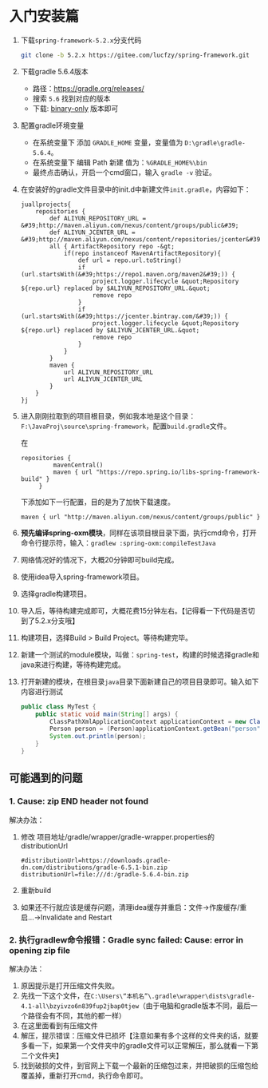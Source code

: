 # 入门安装篇

1. 下载`spring-framework-5.2.x`分支代码

   ```bash
   git clone -b 5.2.x https://gitee.com/lucfzy/spring-framework.git
   ```

2. 下载gradle 5.6.4版本

   - 路径：https://gradle.org/releases/
   - 搜索 `5.6` 找到对应的版本
   - 下载: [binary-only](https://gradle.org/next-steps/?version=5.6.4&format=bin) 版本即可

3. 配置gradle环境变量

   - 在系统变量下 添加 `GRADLE_HOME` 变量，变量值为 `D:\gradle\gradle-5.6.4`。
   - 在系统变量下 编辑 Path 新建 值为：`%GRADLE_HOME%\bin`
   - 最终点击确认，开启一个cmd窗口，输入 `gradle -v` 验证。
   
4. 在安装好的gradle文件目录中的init.d中新建文件`init.gradle`，内容如下：

   ```igradle
   juallprojects{
       repositories {
           def ALIYUN_REPOSITORY_URL = &#39;http://maven.aliyun.com/nexus/content/groups/public&#39;
           def ALIYUN_JCENTER_URL = &#39;http://maven.aliyun.com/nexus/content/repositories/jcenter&#39;
           all { ArtifactRepository repo -&gt;
               if(repo instanceof MavenArtifactRepository){
                   def url = repo.url.toString()
                   if (url.startsWith(&#39;https://repo1.maven.org/maven2&#39;)) {
                       project.logger.lifecycle &quot;Repository ${repo.url} replaced by $ALIYUN_REPOSITORY_URL.&quot;
                       remove repo
                   }
                   if (url.startsWith(&#39;https://jcenter.bintray.com/&#39;)) {
                       project.logger.lifecycle &quot;Repository ${repo.url} replaced by $ALIYUN_JCENTER_URL.&quot;
                       remove repo
                   }
               }
           }
           maven {
               url ALIYUN_REPOSITORY_URL
               url ALIYUN_JCENTER_URL
           }
       }
   }j
   ```

5. 进入刚刚拉取到的项目根目录，例如我本地是这个目录：`F:\JavaProj\source\spring-framework`，配置`build.gradle`文件。

   在

   ```
   repositories {
   			mavenCentral()
   			maven { url "https://repo.spring.io/libs-spring-framework-build" }
   		}
   ```

   下添加如下一行配置，目的是为了加快下载速度。

   ```
   maven { url "http://maven.aliyun.com/nexus/content/groups/public" }
   ```

6. **预先编译spring-oxm模块**，同样在该项目根目录下面，执行cmd命令，打开命令行提示符，输入：`gradlew :spring-oxm:compileTestJava`

7. 网络情况好的情况下，大概20分钟即可build完成。

8. 使用idea导入spring-framework项目。

9. 选择gradle构建项目。

10. 导入后，等待构建完成即可，大概花费15分钟左右。【记得看一下代码是否切到了5.2.x分支哦】

11. 构建项目，选择Build > Build Project。等待构建完毕。

12. 新建一个测试的module模块，叫做：`spring-test`，构建的时候选择gradle和java来进行构建，等待构建完成。

13. 打开新建的模块，在根目录`java`目录下面新建自己的项目目录即可。输入如下内容进行测试

    ```java
    public class MyTest {
    	public static void main(String[] args) {
    		ClassPathXmlApplicationContext applicationContext = new ClassPathXmlApplicationContext("classpath:beans.xml");
    		Person person = (Person)applicationContext.getBean("person");
    		System.out.println(person);
    	}
    }
    ```

    

## 可能遇到的问题

### 1. Cause: zip END header not found

解决办法：

1. 修改 项目地址/gradle/wrapper/gradle-wrapper.properties的distributionUrl

   ```properties
   #distributionUrl=https://downloads.gradle-dn.com/distributions/gradle-6.5.1-bin.zip
   distributionUrl=file:///d:/gradle-5.6.4-bin.zip
   ```

2. 重新build

3. 如果还不行就应该是缓存问题，清理idea缓存并重启：文件->作废缓存/重启…->Invalidate and Restart

### 2. 执行gradlew命令报错：Gradle sync failed: Cause: error in opening zip file

解决办法：

1. 原因提示是打开压缩文件失败。
2. 先找一下这个文件，在`C:\Users\“本机名”\.gradle\wrapper\dists\gradle-4.1-all\bzyivzo6n839fup2jbap0tjew`（由于电脑和gradle版本不同，最后一个路径会有不同，其他的都一样）
3. 在这里面看到有压缩文件
4. 解压，提示错误：压缩文件已损坏【注意如果有多个这样的文件夹的话，就要多看一下，如果第一个文件夹中的gradle文件可以正常解压，那么就看一下第二个文件夹】
5. 找到破损的文件，到官网上下载一个最新的压缩包过来，并把破损的压缩包给覆盖掉，重新打开cmd，执行命令即可。

